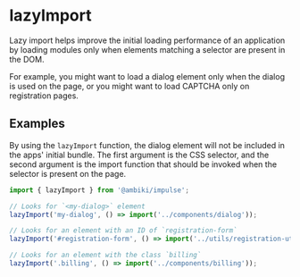 # lazyImport

Lazy import helps improve the initial loading performance of an application by loading modules only when elements
matching a selector are present in the DOM.

For example, you might want to load a dialog element only when the dialog is used on the page, or you might want to
load CAPTCHA only on registration pages.

## Examples

By using the `lazyImport` function, the dialog element will not be included in the apps' initial bundle. The first
argument is the CSS selector, and the second argument is the import function that should be invoked when the selector
is present on the page.

```ts
import { lazyImport } from '@ambiki/impulse';

// Looks for `<my-dialog>` element
lazyImport('my-dialog', () => import('../components/dialog'));

// Looks for an element with an ID of `registration-form`
lazyImport('#registration-form', () => import('../utils/registration-utils'));

// Looks for an element with the class `billing`
lazyImport('.billing', () => import('../components/billing'));
```

